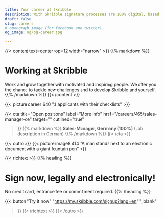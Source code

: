 ```yaml
---
title: Your career at Skribble
description: With Skribble signature processes are 100% digital, based on the qualified electronic signature “QES” - the e-signature, which is equivalent to your hand-written signature according to Swiss and EU law.
draft: false
slug: careers
# opengraph image (for facebook and twitter)
og_image: og/og-career.jpg

---
```


{{< content text=center top=12 width="narrow" >}}
{{% markdown %}}
# Working at Skribble
Work and grow together with motivated and inspiring people.
We offer you the chance to tackle new challenges
and to develop Skribble and yourself.
{{% /markdown %}}
{{< /content >}}

{{< picture career 640 "3 applicants with their checklists" >}}

{{< cta
  title="Open positions"
  label="More info"
  href="/careers/465/sales-manager-de"
  target=""
  outlined="true"
>}}
{{% markdown %}}
**Sales-Manager, Germany (100%)**
(Job description in German)
{{% /markdown %}}
{{< /cta >}}


[//]: # (--------------------------------------------------------------------------------------------------------------)

{{< outro >}}
{{< picture image8 414 "A man stands next to an electronic document with a giant fountain pen" >}}

{{< richtext >}}
{{% heading %}}
# Sign now, legally and electronically!
No credit card, entrance fee or commitment required.
{{% /heading %}}

{{< button
  "Try it now"
  "https://my.skribble.com/signup?lang=en"
  "_blank"
>}}
{{< /richtext >}}
{{< /outro >}}
